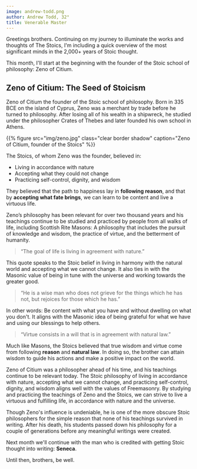 ```yaml
---
image: andrew-todd.png
author: Andrew Todd, 32°
title: Venerable Master
---
```

Greetings brothers. Continuing on my journey to illuminate the works and thoughts of The Stoics, I'm including a quick overview of the most significant minds in the 2,000+ years of Stoic thought.

This month, I'll start at the beginning with the founder of the Stoic school of philosophy: Zeno of Citium.

## Zeno of Citium: The Seed of Stoicism

Zeno of Citium the founder of the Stoic school of philosophy. Born in 335 BCE on the island of Cyprus, Zeno was a merchant by trade before he turned to philosophy. After losing all of his wealth in a shipwreck, he studied under the philosopher Crates of Thebes and later founded his own school in Athens.

{{% figure src="img/zeno.jpg" class="clear border shadow" caption="Zeno of Citium, founder of the Stoics" %}}

The Stoics, of whom Zeno was the founder, believed in:

- Living in accordance with nature
- Accepting what they could not change
- Practicing self-control, dignity, and wisdom
  
They believed that the path to happiness lay in **following reason**, and that by **accepting what fate brings**, we can learn to be content and live a virtuous life.

Zeno’s philosophy has been relevant for over two thousand years and his teachings continue to be studied and practiced by people from all walks of life, including Scottish Rite Masons: A philosophy that includes the pursuit of knowledge and wisdom, the practice of virtue, and the betterment of humanity.

> “The goal of life is living in agreement with nature.”

This quote speaks to the Stoic belief in living in harmony with the natural world and accepting what we cannot change. It also ties in with the Masonic value of being in tune with the universe and working towards the greater good.

> “He is a wise man who does not grieve for the things which he has not, but rejoices for those which he has.”

In other words: Be content with what you have and without dwelling on what you don't. It aligns with the Masonic idea of being grateful for what we have and using our blessings to help others.

> “Virtue consists in a will that is in agreement with natural law.”

Much like Masons, the Stoics believed that true wisdom and virtue come from following **reason** and **natural law**. In doing so, the brother can attain wisdom to guide his actions and make a positive impact on the world.

Zeno of Citium was a philosopher ahead of his time, and his teachings continue to be relevant today. The Stoic philosophy of living in accordance with nature, accepting what we cannot change, and practicing self-control, dignity, and wisdom aligns well with the values of Freemasonry. By studying and practicing the teachings of Zeno and the Stoics, we can strive to live a virtuous and fulfilling life, in accordance with nature and the universe.

Though Zeno's influence is undeniable, he is one of the more obscure Stoic philosophers for the simple reason that none of his teachings survived in writing. After his death, his students passed down his philosophy for a couple of generations before any meaningful writings were created.

Next month we'll continue with the man who is credited with getting Stoic thought into writing:  **Seneca**.

Until then, brothers, be well.